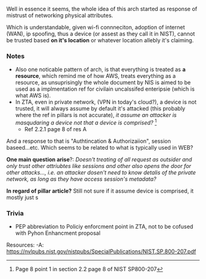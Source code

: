 
Well in essence it seems, the whole idea of this arch started as response of mistrust of networking physical attributes.

Which is understandable, given wi-fi connneciton, adoption of internet (WAN), ip spoofing, thus a device (or assest  as they call it in NIST), cannot be trusted based **on it's location** or whatever location allebly it's claiming.  

### Notes
- Also one noticable  pattern of arch, is that everything is treated as **a resource**, which remind me of how AWS, treats everything as a resource, as unsuprisingly the whole document by NIS is aimed to be used as a implmentation ref for civilain uncalssifed enteripsie (which is what AWS is).   
- In ZTA, even in private network, (VPN in today's cloud?), a device is not trusted, it will always assume by default it's attacked (this probably where the ref in pillars is not accurate), _it assume an attacker is masqudaring a device not that a device is comprised?_ [^1]
	- Ref 2.2.1 page 8 of res A

And a response to that is "Authtincation & Authorizaiion", session baseed...etc. Which seems to be related to what is typically used in WEB? 

**One main question arise**?: 
_Doesn't treating of all request as outsider and only trust other attriubtes like sessions and other also opens the door for other attacks..., i.e. an attacker dosen't need to know detalis of the private network, as long as they have access session's metadata?_

**In regard of pillar article?**
Still not sure if it assume device is comprised, it mostly just s


### Trivia 
- PEP abbreviation to Policiy enforcment point in ZTA, not to be cofused with Pyhon Enhancment proposal

Resources:
-A:  https://nvlpubs.nist.gov/nistpubs/SpecialPublications/NIST.SP.800-207.pdf 

[^1]: Page 8 point 1 in section 2.2 page 8 of NIST SP800-207 